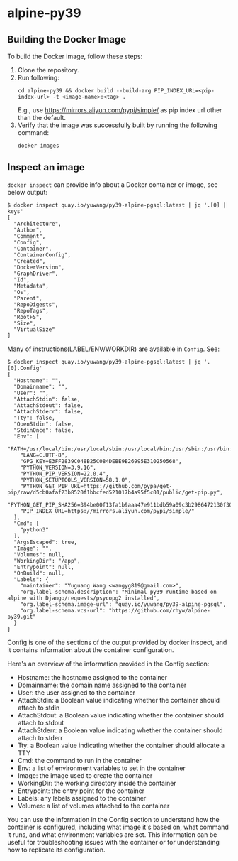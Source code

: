 # alpine-py39

## Building the Docker Image

To build the Docker image, follow these steps:

1. Clone the repository.
2. Run following:
    ```
    cd alpine-py39 && docker build --build-arg PIP_INDEX_URL=<pip-index-url> -t <image-name>:<tag> .
    ```
    E.g., use https://mirrors.aliyun.com/pypi/simple/ as pip index url other than the default.
3. Verify that the image was successfully built by running the following command:
   ```
   docker images
   ```

## Inspect an image

`docker inspect` can provide info about a Docker container or image, see below output:

```
$ docker inspect quay.io/yuwang/py39-alpine-pgsql:latest | jq '.[0] | keys'
[
  "Architecture",
  "Author",
  "Comment",
  "Config",
  "Container",
  "ContainerConfig",
  "Created",
  "DockerVersion",
  "GraphDriver",
  "Id",
  "Metadata",
  "Os",
  "Parent",
  "RepoDigests",
  "RepoTags",
  "RootFS",
  "Size",
  "VirtualSize"
]
```

Many of instructions(LABEL/ENV/WORKDIR) are available in `Config`. See:
```
$ docker inspect quay.io/yuwang/py39-alpine-pgsql:latest | jq '.[0].Config'
{
  "Hostname": "",
  "Domainname": "",
  "User": "",
  "AttachStdin": false,
  "AttachStdout": false,
  "AttachStderr": false,
  "Tty": false,
  "OpenStdin": false,
  "StdinOnce": false,
  "Env": [
    "PATH=/usr/local/bin:/usr/local/sbin:/usr/local/bin:/usr/sbin:/usr/bin:/sbin:/bin",
    "LANG=C.UTF-8",
    "GPG_KEY=E3FF2839C048B25C084DEBE9B26995E310250568",
    "PYTHON_VERSION=3.9.16",
    "PYTHON_PIP_VERSION=22.0.4",
    "PYTHON_SETUPTOOLS_VERSION=58.1.0",
    "PYTHON_GET_PIP_URL=https://github.com/pypa/get-pip/raw/d5cb0afaf23b8520f1bbcfed521017b4a95f5c01/public/get-pip.py",
    "PYTHON_GET_PIP_SHA256=394be00f13fa1b9aaa47e911bdb59a09c3b2986472130f30aa0bfaf7f3980637",
    "PIP_INDEX_URL=https://mirrors.aliyun.com/pypi/simple/"
  ],
  "Cmd": [
    "python3"
  ],
  "ArgsEscaped": true,
  "Image": "",
  "Volumes": null,
  "WorkingDir": "/app",
  "Entrypoint": null,
  "OnBuild": null,
  "Labels": {
    "maintainer": "Yuguang Wang <wangyg819@gmail.com>",
    "org.label-schema.description": "Minimal py39 runtime based on alpine with Django/requests/psycopg2 installed",
    "org.label-schema.image-url": "quay.io/yuwang/py39-alpine-pgsql",
    "org.label-schema.vcs-url": "https://github.com/rhyw/alpine-py39.git"
  }
}
```

Config is one of the sections of the output provided by docker inspect, and it contains information about the container configuration.

Here's an overview of the information provided in the Config section:

* Hostname: the hostname assigned to the container
* Domainname: the domain name assigned to the container
* User: the user assigned to the container
* AttachStdin: a Boolean value indicating whether the container should attach to stdin
* AttachStdout: a Boolean value indicating whether the container should attach to stdout
* AttachStderr: a Boolean value indicating whether the container should attach to stderr
* Tty: a Boolean value indicating whether the container should allocate a TTY
* Cmd: the command to run in the container
* Env: a list of environment variables to set in the container
* Image: the image used to create the container
* WorkingDir: the working directory inside the container
* Entrypoint: the entry point for the container
* Labels: any labels assigned to the container
* Volumes: a list of volumes attached to the container

You can use the information in the Config section to understand how the container is configured, including what image it's based on, what command it runs, and what environment variables are set. This information can be useful for troubleshooting issues with the container or for understanding how to replicate its configuration.
